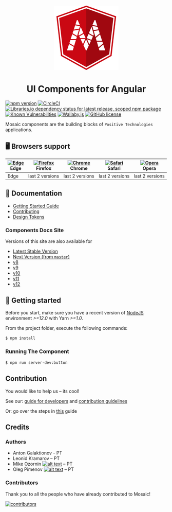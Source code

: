 <div align="center">
	<p>
		<img alt="Mosaic Logo" src="docs/images/mosaic-logo-200px.svg?sanitize=true" width="200" />
	</p>
	<h1>UI Components for Angular</h1>
</div>

[![npm version](https://badge.fury.io/js/%40ptsecurity%2Fmosaic.svg)](https://badge.fury.io/js/%40ptsecurity%2Fmosaic)
[![CircleCI](https://circleci.com/gh/positive-js/mosaic/tree/master.svg?style=shield)](https://circleci.com/gh/positive-js/mosaic/tree/master)
[![Libraries.io dependency status for latest release, scoped npm package](https://img.shields.io/librariesio/release/npm/@ptsecurity/mosaic)](https://libraries.io/npm/@ptsecurity%2Fmosaic)
[![Known Vulnerabilities](https://snyk.io/test/github/positive-js/mosaic/badge.svg)](https://snyk.io/test/github/positive-js/mosaic)
[![Wallaby.js](https://img.shields.io/badge/wallaby.js-configured-green.svg)](https://wallabyjs.com)
[![GitHub license](https://img.shields.io/badge/license-MIT-blue.svg)](https://github.com/positive-js/mosaic/blob/master/LICENSE)


Mosaic components are the building blocks of `Positive Technologies` applications.

## 🖥 Browsers support

| [<img src="https://raw.githubusercontent.com/alrra/browser-logos/master/src/edge/edge_48x48.png" alt="Edge" width="24px" height="24px" />](http://godban.github.io/browsers-support-badges/) <br /> Edge | [<img src="https://raw.githubusercontent.com/alrra/browser-logos/master/src/firefox/firefox_48x48.png" alt="Firefox" width="24px" height="24px" />](http://godban.github.io/browsers-support-badges/) <br />Firefox | [<img src="https://raw.githubusercontent.com/alrra/browser-logos/master/src/chrome/chrome_48x48.png" alt="Chrome" width="24px" height="24px" />](http://godban.github.io/browsers-support-badges/) <br />Chrome | [<img src="https://raw.githubusercontent.com/alrra/browser-logos/master/src/safari/safari_48x48.png" alt="Safari" width="24px" height="24px" />](http://godban.github.io/browsers-support-badges/) <br />Safari | [<img src="https://raw.githubusercontent.com/alrra/browser-logos/master/src/opera/opera_48x48.png" alt="Opera" width="24px" height="24px" />](http://godban.github.io/browsers-support-badges/) <br />Opera |
| --------- | --------- | --------- | --------- | --------- |
|  Edge| last 2 versions| last 2 versions| last 2 versions| last 2 versions


## 📖 Documentation
* [Getting Started Guide][getting-started]
* [Contributing][contributing]
* [Design Tokens][design-tokens]

### Components Docs Site
Versions of this site are also available for
- [Latest Stable Version](https://mosaic.ptsecurity.com)
- [Next Version (from `master`)](https://next.mosaic.ptsecurity.com)
- [v8](https://v8.mosaic.ptsecurity.com)
- [v9](https://v9.mosaic.ptsecurity.com)
- [v10](https://v10.mosaic.ptsecurity.com/)
- [v11](https://v11.mosaic.ptsecurity.com/)
- [v12](https://v12.mosaic.ptsecurity.com/)

## 🚀 Getting started

Before you start, make sure you have a recent version of [NodeJS](http://nodejs.org/) environment *>=12.0* with Yarn *>=1.0*.

From the project folder, execute the following commands:

```bash
$ npm install
```

### Running The Component
```bash
$ npm run server-dev:button
```

## Contribution
You would like to help us – its cool!

See our:
[guide for developers](https://github.com/positive-js/mosaic/blob/master/DEVELOPMENT.md)
and
[contribution guidelines](https://github.com/positive-js/mosaic/blob/master/CONTRIBUTING.md)

Or: go over the steps in [this](https://github.com/firstcontributions/first-contributions) guide

## Credits

### Authors

- Anton Galaktionov - PT
- Leonid Kramarov – PT
- Mike Ozornin [![alt text][1.1]][1] – PT
- Oleg Pimenov [![alt text][1.1]][2] – PT


### Contributors

Thank you to all the people who have already contributed to Mosaic!

[![contributors](https://contributors-img.firebaseapp.com/image?repo=positive-js/mosaic)](https://github.com/positive-js/mosaic/graphs/contributors)


[getting-started]: docs/getting-started.md
[contributing]: docs/guides/00-contributing.md
[design-tokens]: docs/guides/08-design-tokens.md

<!-- icons with padding -->

[1.1]: http://i.imgur.com/tXSoThF.png (twitter icon with padding)
[2.1]: http://i.imgur.com/P3YfQoD.png (facebook icon with padding)
[3.1]: http://i.imgur.com/yCsTjba.png (google plus icon with padding)
[4.1]: http://i.imgur.com/YckIOms.png (tumblr icon with padding)
[5.1]: http://i.imgur.com/1AGmwO3.png (dribbble icon with padding)
[6.1]: http://i.imgur.com/0o48UoR.png (github icon with padding)

<!-- icons without padding -->

[1.2]: http://i.imgur.com/wWzX9uB.png (twitter icon without padding)
[2.2]: http://i.imgur.com/fep1WsG.png (facebook icon without padding)
[3.2]: http://i.imgur.com/VlgBKQ9.png (google plus icon without padding)
[4.2]: http://i.imgur.com/jDRp47c.png (tumblr icon without padding)
[5.2]: http://i.imgur.com/Vvy3Kru.png (dribbble icon without padding)
[6.2]: http://i.imgur.com/9I6NRUm.png (github icon without padding)

<!-- links to your social media accounts -->
<!-- update these accordingly -->

[1]: http://www.twitter.com/mikeozornin
[2]: http://www.twitter.com/pimenovoleg
